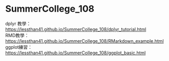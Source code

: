 # SummerCollege_108

dplyr 教學： https://lessthan41.github.io/SummerCollege_108/dplyr_tutorial.html <br>
RMD教學： https://lessthan41.github.io/SummerCollege_108/RMarkdown_example.html        
ggplot練習： https://lessthan41.github.io/SummerCollege_108/ggplot_basic.html       

